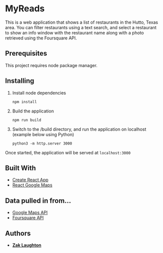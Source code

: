 # MyReads

This is a web application that shows a list of restaurants in the Hutto, Texas area. You can filter restaurants using a text search, and select a restaurant to show an info window with the restaurant name along with a photo retrieved using the Foursquare API.

## Prerequisites
This project requires node package manager.

## Installing
1. Install node dependencies
    ```
    npm install
    ```
3. Build the application
    ```
    npm run build
    ```
4. Switch to the /build directory, and run the application on localhost (example below using Python)
    ```
    python3 -m http.server 3000
    ```

Once started, the application will be served at ```localhost:3000```

## Built With
* [Create React App](https://github.com/facebook/create-react-app)
* [React Google Maps](https://github.com/tomchentw/react-google-maps)

## Data pulled in from...
* [Google Maps API](https://developers.google.com/maps/documentation/)
* [Foursquare API](https://developer.foursquare.com/)

## Authors
* [**Zak Laughton**](https://github.com/zlaughton)